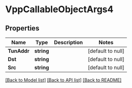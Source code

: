 # VppCallableObjectArgs4

## Properties
Name | Type | Description | Notes
------------ | ------------- | ------------- | -------------
**TunAddr** | **string** |  | [default to null]
**Dst** | **string** |  | [default to null]
**Src** | **string** |  | [default to null]

[[Back to Model list]](../README.md#documentation-for-models) [[Back to API list]](../README.md#documentation-for-api-endpoints) [[Back to README]](../README.md)

